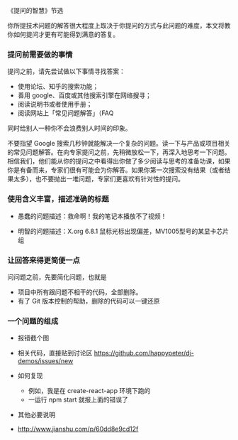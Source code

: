 《提问的智慧》节选


你所提技术问题的解答很大程度上取决于你提问的方式与此问题的难度，本文将教你如何提问才更有可能得到满意的答复。


### 提问前需要做的事情

提问之前，请先尝试做以下事情寻找答案：

- 使用论坛、知乎的搜索功能；
- 善用 google、百度或其他搜索引擎在网络搜寻；
- 阅读说明书或者使用手册；
- 阅读网站上「常见问题解答」（FAQ


同时给别人一种你不会浪费别人时间的印象。


不要指望 Google 搜索几秒钟就能解决一个复杂的问题。读一下与产品或项目相关的常见问题解答。在向专家提问之前，先稍微放松一下，再深入地思考一下问题。相信我们，他们能从你的提问之中看得出你做了多少阅读与思考的准备功课，如果你是有备而来，专家们很有可能会为你解答。如果你第一次搜索没有结果（或者结果太多），也不要抛出一堆问题，专家们更喜欢有针对性的提问。


### 使用含义丰富，描述准确的标题

- 愚蠢的问题描述：救命啊！我的笔记本播放不了视频！

- 明智的问题描述：X.org 6.8.1 鼠标光标出现偏差，MV1005型号的某显卡芯片组


### 让回答来得更简便一点

问问题之前，先要简化问题，也就是

- 项目中所有跟问题不相干的代码，全部删除。
- 有了 Git 版本控制的帮助，删除的代码可以一键还原

### 一个问题的组成

- 报错截个图
- 相关代码，直接贴到讨论区 https://github.com/happypeter/dj-demos/issues/new
- 如何复现
  - 例如，我是在 create-react-app 环境下跑的
  - 一运行 npm start 就报上面的错误了
- 其他必要说明






- http://www.jianshu.com/p/60dd8e9cd12f
